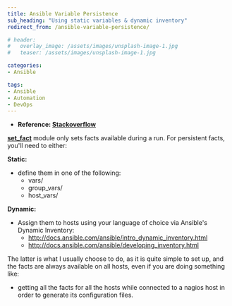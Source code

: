 ```yaml
---
title: Ansible Variable Persistence
sub_heading: "Using static variables & dynamic inventory"
redirect_from: /ansible-variable-persistence/

# header:
#   overlay_image: /assets/images/unsplash-image-1.jpg
#   teaser: /assets/images/unsplash-image-1.jpg

categories:
- Ansible

tags:
- Ansible
- Automation
- DevOps
---
```

*   **Reference: [Stackoverflow](http://stackoverflow.com/questions/29022767/using-ansible-set-fact-module-to-define-persistent-facts)**

[**set_fact**](/ansible-set_facts/) module only sets facts available during a run. For persistent facts, you'll need to either:

**Static:**

*   define them in one of the following:
    *   vars/
    *   group_vars/
    *   host_vars/

**Dynamic:**

*   Assign them to hosts using your language of choice via Ansible's Dynamic Inventory:
    *   http://docs.ansible.com/ansible/intro_dynamic_inventory.html
    *   http://docs.ansible.com/ansible/developing_inventory.html

The latter is what I usually choose to do, as it is quite simple to set up, and the facts are always available on all hosts, even if you are doing something like:

*   getting all the facts for all the hosts while connected to a nagios host in order to generate its configuration files.